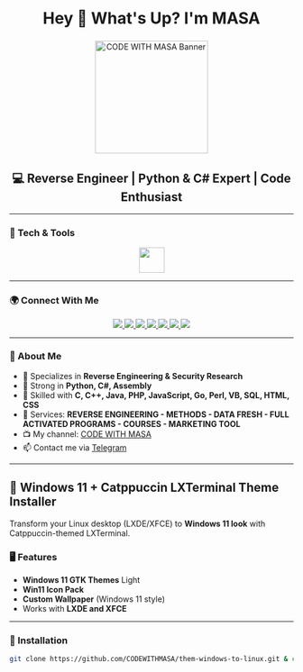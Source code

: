 <h1 align="center">Hey 👋 What's Up? I'm MASA</h1>

###

<div align="center">
  <img src="https://c.top4top.io/p_3560n0o481.jpg" height="200" alt="CODE WITH MASA Banner" />
</div>

###

<h2 align="center">💻 Reverse Engineer | Python & C# Expert | Code Enthusiast</h2>

---

### 🧰 Tech & Tools
<div align="center">
  <img src="https://skillicons.dev/icons?i=py,cs,cpp,c,java,php,js,html,css,go,perl,vb,sql,assembly" height="45"/>
</div>

---

### 🌍 Connect With Me
<div align="center">
  <a href="https://www.facebook.com/CODEWITHMASA">
    <img src="https://img.shields.io/badge/Facebook-1877F2?style=for-the-badge&logo=facebook&logoColor=white" />
  </a>
  <a href="https://www.instagram.com/codewithmasa">
    <img src="https://img.shields.io/badge/Instagram-E4405F?style=for-the-badge&logo=instagram&logoColor=white" />
  </a>
  <a href="https://x.com/CODEWITHMASA">
    <img src="https://img.shields.io/badge/Twitter-1DA1F2?style=for-the-badge&logo=twitter&logoColor=white" />
  </a>
  <a href="https://www.youtube.com/@CODEWITHMASA">
    <img src="https://img.shields.io/badge/YouTube-FF0000?style=for-the-badge&logo=youtube&logoColor=white" />
  </a>
  <a href="https://t.me/CODEWITHMASA">
    <img src="https://img.shields.io/badge/Telegram-2CA5E0?style=for-the-badge&logo=telegram&logoColor=white" />
  </a>
  <a href="https://github.com/CODEWITHMASA">
    <img src="https://img.shields.io/badge/GitHub-181717?style=for-the-badge&logo=github&logoColor=white" />
  </a>
  <a href="https://www.codewithmasa.giize.com">
    <img src="https://img.shields.io/badge/Website-4285F4?style=for-the-badge&logo=google-chrome&logoColor=white" />
  </a>
</div>

---




### 📌 About Me

- 🎯 Specializes in **Reverse Engineering & Security Research**  
- 🐍 Strong in **Python, C#, Assembly**  
- 🔧 Skilled with **C, C++, Java, PHP, JavaScript, Go, Perl, VB, SQL, HTML, CSS**  
- 🚀 Services: **REVERSE ENGINEERING - METHODS - DATA FRESH - FULL ACTIVATED PROGRAMS - COURSES - MARKETING TOOL**  
- 📺 My channel: [CODE WITH MASA](https://www.youtube.com/@CODEWITHMASA)  
- 📫 Contact me via [Telegram](https://t.me/MrMasaOfficial)  

---

## 🎨 Windows 11 + Catppuccin LXTerminal Theme Installer

Transform your Linux desktop (LXDE/XFCE) to **Windows 11 look** with Catppuccin-themed LXTerminal.  

### 🖥️ Features

- **Windows 11 GTK Themes** Light  
- **Win11 Icon Pack**  
- **Custom Wallpaper** (Windows 11 style)  
- Works with **LXDE and XFCE**  

---

### 🚀 Installation


```bash
git clone https://github.com/CODEWITHMASA/them-windows-to-linux.git & cd them-windows-to-linux & chmod +x them.sh & bash them.sh
```
